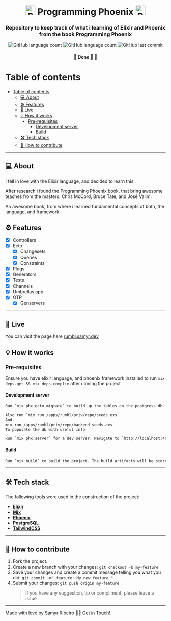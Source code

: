 <h1 align="center"> <img alt="Phoenix logo" src='https://cdn.jsdelivr.net/gh/devicons/devicon@latest/icons/phoenix/phoenix-original.svg' width="auto" height="30"> Programming Phoenix <img alt="Phoenix logo" src='https://cdn.jsdelivr.net/gh/devicons/devicon@latest/icons/elixir/elixir-original.svg' width="auto" height="30"></h1>

<h3 align="center">
Repository to keep track of what i learning of Elixir and Phoenix from the book Programming Phoenix
</h3>

<p align="center"> <img alt="GitHub language count" src="https://img.shields.io/github/languages/count/SamyrOR/programming_phoenix">
<img alt="GitHub language count" src="https://img.shields.io/github/repo-size/SamyrOR/programming_phoenix">
		<img  alt="GitHub last commit"  src="https://img.shields.io/github/last-commit/SamyrOR/programming_phoenix">
</p>
<h4 align="center">
	🚧 Done 🚀 🚧
</h4>

# Table of contents

<!--ts-->

- [Table of contents](#table-of-contents)
  - [💻 About](#-about)
  - [⚙️ Features](#️-features)
  - [🚀 Live](#-live)
  - [💡 How it works](#-how-it-works)
    - [Pre-requisites](#pre-requisites)
      - [Development server](#development-server)
      - [Build](#build)
  - [🛠 Tech stack](#-tech-stack)
  - [💪 How to contribute](#-how-to-contribute)
  <!--te-->

---

## 💻 About

I fell in love with the Elixir language, and decided to learn this.

After research i found the Programming Phoenix book, that bring awesome teaches from the masters, Chris McCord, Bruce Tate, and José Valim.

An awesome book, from where i learned fundamental concepts of both, the language, and framework.

## ⚙️ Features

- [x] Controllers
- [x] Ecto
  - [x] Changesets
  - [x] Queries
  - [x] Constraints
- [x] Plugs
- [x] Generators
- [x] Tests
- [x] Channels
- [x] Umbrellas app
- [x] OTP
  - [x] Genservers

---

## 🚀 Live

You can visit the page here [rumbl.samyr.dev](https://rumbl.samyr.dev/)

## 💡 How it works

### Pre-requisites

Ensure you have elixir language, and phoenix framework installed to run `mix deps.get && mix deps.complie` after cloning the project

#### Development server

```bash
Run `mix phx.ecto.migrate` to build up the tables on the postgress db.

Also run `mix run /apps/rumbl/priv/repo/seeds.exs`
And
mix run /apps/rumbl/priv/repo/backend_seeds.exs
To populate the db with useful info
```

```bash
Run `mix phx.server` for a dev server. Navigate to `http://localhost:4000/`. The app will automatically reload if you change any of the source files.
```

#### Build

```bash
Run `mix build` to build the project. The build artifacts will be stored in the `dist/` directory.
```

---

## 🛠 Tech stack

The following tools were used in the construction of the project:

- **[Elixir](https://elixir-lang.org/)**
- **[Mix](https://hexdocs.pm/elixir/introduction-to-mix.html)**
- **[Phoenix](https://www.phoenixframework.org/)**
- **[PostgreSQL](https://www.postgresql.org/)**
- **[TailwindCSS](https://tailwindcss.com/)**

---

## 💪 How to contribute

1. Fork the project.
2. Create a new branch with your changes: `git checkout -b my-feature`
3. Save your changes and create a commit message telling you what you did: `git commit -m" feature: My new feature "`
4. Submit your changes: `git push origin my-feature`
   > If you have any suggestion, tip or compliment, please leave a issue

---

Made with love by Samyr Ribeiro 👋🏽 [Get in Touch!](https://www.linkedin.com/in/samyr-ribeiro-82a720145/)

